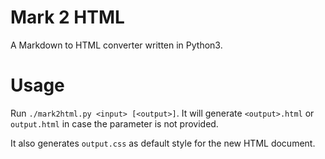 # Mark 2 HTML
A Markdown to HTML converter written in Python3.

# Usage
Run `./mark2html.py <input> [<output>]`. It will generate `<output>.html` or `output.html` in case the parameter is not provided.

It also generates `output.css` as default style for the new HTML document.
